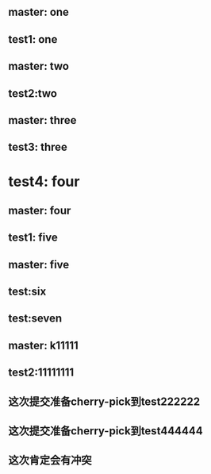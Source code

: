 ## master: one
## test1: one
## master: two
## test2:two
## master: three
## test3: three
# test4: four
## master: four
## test1: five

## master: five
## test:six
## test:seven
## master: k11111
## test2:11111111

## 这次提交准备cherry-pick到test222222

## 这次提交准备cherry-pick到test444444
## 这次肯定会有冲突

